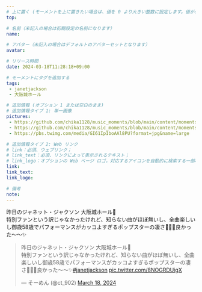 ```yaml
---
# 上に置く (モーメントを上に置きたい場合は、値を 0 より大きい整数に設定します。値が小さいほど前が高くなります。たとえば、1 はモーメントを上に置きます)
top: 

# 名前（未記入の場合は初期設定の名前になります）
name:

# アバター（未記入の場合はデフォルトのアバターセットとなります）
avatar:

# リリース時間
date: 2024-03-18T11:28:18+09:00

# モーメントにタグを追加する
tags:
 - janetjackson
 - 大阪城ホール

# 追加情報 (オプション 1 または空白のまま)
# 追加情報タイプ 1: 単一画像
pictures:
 - https://github.com/chika1128/music_moments/blob/main/content/moments/img/20240317_Janet_Jackson01.jpg?raw=true
 - https://github.com/chika1128/music_moments/blob/main/content/moments/img/20240317_Janet_Jackson02?raw=true
 - https://pbs.twimg.com/media/GI61IpIboAAl8PU?format=jpg&name=large

# 追加情報タイプ 2: Web リンク
# link：必須、ウェブリンク；
# link_text：必須、リンクによって表示されるテキスト；
# link_logo：オプションの Web ページ ロゴ。対応するアイコンを自動的に検索する一部の Web サイトをサポートするようになりました。自分でアイコンを追加する必要はありません
link:
link_text:
link_logo:

# 備考
note:
---
```


<!-- 以下にテキストを書き始めます -->
昨日のジャネット・ジャクソン 大阪城ホール🥳  
特別ファンという訳じゃなかったけれど、知らない曲がほぼ無いし、全曲楽しいし御歳58歳でパフォーマンスがカッコよすぎるポップスターの凄さ🥹✨✨良かった〜〜✨

<blockquote class="twitter-tweet" data-media-max-width="80%"><p lang="ja" dir="ltr">昨日のジャネット・ジャクソン 大阪城ホール🥳<br>特別ファンという訳じゃなかったけれど、知らない曲がほぼ無いし、全曲楽しいし御歳58歳でパフォーマンスがカッコよすぎるポップスターの凄さ🥹✨✨良かった〜〜✨<a href="https://twitter.com/hashtag/janetjackson?src=hash&amp;ref_src=twsrc%5Etfw">#janetjackson</a> <a href="https://t.co/8NOGRDUigX">pic.twitter.com/8NOGRDUigX</a></p>&mdash; そーめん (@ct_902) <a href="https://twitter.com/ct_902/status/1769551527499497947?ref_src=twsrc%5Etfw">March 18, 2024</a></blockquote> <script async src="https://platform.twitter.com/widgets.js" charset="utf-8"></script>